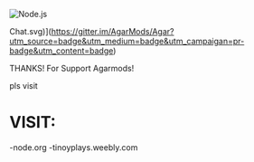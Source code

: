 ![Node.js](http://nodejs.org/images/logos/nodejs.png)

Chat.svg)](https://gitter.im/AgarMods/Agar?utm_source=badge&utm_medium=badge&utm_campaigan=pr-badge&utm_content=badge)

THANKS! For Support Agarmods!


pls visit
# VISIT:

-node.org
-tinoyplays.weebly.com
